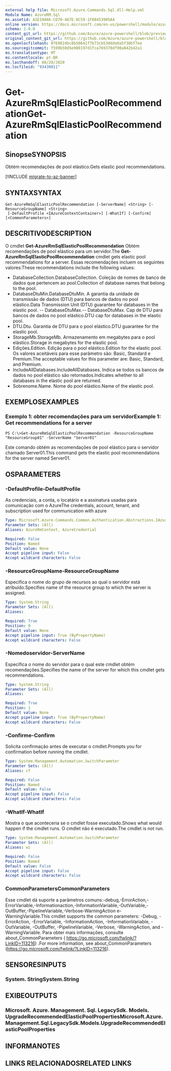 ```yaml
---
external help file: Microsoft.Azure.Commands.Sql.dll-Help.xml
Module Name: AzureRM.Sql
ms.assetid: A1E19A66-CD70-467E-8C59-1F88453905A4
online version: https://docs.microsoft.com/en-us/powershell/module/azurerm.sql/get-azurermsqlelasticpoolrecommendation
schema: 2.0.0
content_git_url: https://github.com/Azure/azure-powershell/blob/preview/src/ResourceManager/Sql/Commands.Sql/help/Get-AzureRmSqlElasticPoolRecommendation.md
original_content_git_url: https://github.com/Azure/azure-powershell/blob/preview/src/ResourceManager/Sql/Commands.Sql/help/Get-AzureRmSqlElasticPoolRecommendation.md
ms.openlocfilehash: 0769824bc0b50641f7b73cb530dde0a5f30bf7ee
ms.sourcegitcommit: f599b50d5e980197d1fca769378df90a842b42a1
ms.translationtype: MT
ms.contentlocale: pt-BR
ms.lasthandoff: 08/20/2020
ms.locfileid: "93430011"
---
```

# <span data-ttu-id="19ea3-101">Get-AzureRmSqlElasticPoolRecommendation</span><span class="sxs-lookup"><span data-stu-id="19ea3-101">Get-AzureRmSqlElasticPoolRecommendation</span></span>

## <span data-ttu-id="19ea3-102">Sinopse</span><span class="sxs-lookup"><span data-stu-id="19ea3-102">SYNOPSIS</span></span>
<span data-ttu-id="19ea3-103">Obtém recomendações de pool elástico.</span><span class="sxs-lookup"><span data-stu-id="19ea3-103">Gets elastic pool recommendations.</span></span>

[!INCLUDE [migrate-to-az-banner](../../includes/migrate-to-az-banner.md)]

## <span data-ttu-id="19ea3-104">SYNTAX</span><span class="sxs-lookup"><span data-stu-id="19ea3-104">SYNTAX</span></span>

```
Get-AzureRmSqlElasticPoolRecommendation [-ServerName] <String> [-ResourceGroupName] <String>
 [-DefaultProfile <IAzureContextContainer>] [-WhatIf] [-Confirm] [<CommonParameters>]
```

## <span data-ttu-id="19ea3-105">DESCRITIVO</span><span class="sxs-lookup"><span data-stu-id="19ea3-105">DESCRIPTION</span></span>
<span data-ttu-id="19ea3-106">O cmdlet **Get-AzureRmSqlElasticPoolRecommendation** Obtém recomendações de pool elástico para um servidor.</span><span class="sxs-lookup"><span data-stu-id="19ea3-106">The **Get-AzureRmSqlElasticPoolRecommendation** cmdlet gets elastic pool recommendations for a server.</span></span>
<span data-ttu-id="19ea3-107">Essas recomendações incluem os seguintes valores:</span><span class="sxs-lookup"><span data-stu-id="19ea3-107">These recommendations include the following values:</span></span>
- <span data-ttu-id="19ea3-108">DatabaseCollection.</span><span class="sxs-lookup"><span data-stu-id="19ea3-108">DatabaseCollection.</span></span> <span data-ttu-id="19ea3-109">Coleção de nomes de banco de dados que pertencem ao pool.</span><span class="sxs-lookup"><span data-stu-id="19ea3-109">Collection of database names that belong to the pool.</span></span> 
- <span data-ttu-id="19ea3-110">DatabaseDtuMin.</span><span class="sxs-lookup"><span data-stu-id="19ea3-110">DatabaseDtuMin.</span></span> <span data-ttu-id="19ea3-111">A garantia da unidade de transmissão de dados (DTU) para bancos de dados no pool elástico.</span><span class="sxs-lookup"><span data-stu-id="19ea3-111">Data Transmission Unit (DTU) guarantee for databases in the elastic pool.</span></span> 
 <span data-ttu-id="19ea3-112">-- DatabaseDtuMax.</span><span class="sxs-lookup"><span data-stu-id="19ea3-112">-- DatabaseDtuMax.</span></span> <span data-ttu-id="19ea3-113">Cap de DTU para bancos de dados no pool elástico.</span><span class="sxs-lookup"><span data-stu-id="19ea3-113">DTU cap for databases in the elastic pool.</span></span> 
- <span data-ttu-id="19ea3-114">DTU.</span><span class="sxs-lookup"><span data-stu-id="19ea3-114">Dtu.</span></span> <span data-ttu-id="19ea3-115">Garantia de DTU para o pool elástico.</span><span class="sxs-lookup"><span data-stu-id="19ea3-115">DTU guarantee for the elastic pool.</span></span> 
- <span data-ttu-id="19ea3-116">StorageMb.</span><span class="sxs-lookup"><span data-stu-id="19ea3-116">StorageMb.</span></span> <span data-ttu-id="19ea3-117">Armazenamento em megabytes para o pool elástico.</span><span class="sxs-lookup"><span data-stu-id="19ea3-117">Storage in megabytes for the elastic pool.</span></span> 
- <span data-ttu-id="19ea3-118">Edições.</span><span class="sxs-lookup"><span data-stu-id="19ea3-118">Edition.</span></span> <span data-ttu-id="19ea3-119">Edição para o pool elástico.</span><span class="sxs-lookup"><span data-stu-id="19ea3-119">Edition for the elastic pool.</span></span> <span data-ttu-id="19ea3-120">Os valores aceitáveis para esse parâmetro são: Basic, Standard e Premium.</span><span class="sxs-lookup"><span data-stu-id="19ea3-120">The acceptable values for this parameter are: Basic, Standard, and Premium.</span></span> 
- <span data-ttu-id="19ea3-121">IncludeAllDatabases.</span><span class="sxs-lookup"><span data-stu-id="19ea3-121">IncludeAllDatabases.</span></span> <span data-ttu-id="19ea3-122">Indica se todos os bancos de dados no pool elástico são retornados.</span><span class="sxs-lookup"><span data-stu-id="19ea3-122">Indicates whether to all databases in the elastic pool are returned.</span></span> 
- <span data-ttu-id="19ea3-123">Sobrenome.</span><span class="sxs-lookup"><span data-stu-id="19ea3-123">Name.</span></span> <span data-ttu-id="19ea3-124">Nome do pool elástico.</span><span class="sxs-lookup"><span data-stu-id="19ea3-124">Name of the elastic pool.</span></span>

## <span data-ttu-id="19ea3-125">EXEMPLOS</span><span class="sxs-lookup"><span data-stu-id="19ea3-125">EXAMPLES</span></span>

### <span data-ttu-id="19ea3-126">Exemplo 1: obter recomendações para um servidor</span><span class="sxs-lookup"><span data-stu-id="19ea3-126">Example 1: Get recommendations for a server</span></span>
```
PS C:\>Get-AzureRmSqlElasticPoolRecommendation -ResourceGroupName "ResourceGroup01" -ServerName "Server01"
```

<span data-ttu-id="19ea3-127">Este comando obtém as recomendações de pool elástico para o servidor chamado Server01.</span><span class="sxs-lookup"><span data-stu-id="19ea3-127">This command gets the elastic pool recommendations for the server named Server01.</span></span>

## <span data-ttu-id="19ea3-128">OS</span><span class="sxs-lookup"><span data-stu-id="19ea3-128">PARAMETERS</span></span>

### <span data-ttu-id="19ea3-129">-DefaultProfile</span><span class="sxs-lookup"><span data-stu-id="19ea3-129">-DefaultProfile</span></span>
<span data-ttu-id="19ea3-130">As credenciais, a conta, o locatário e a assinatura usadas para comunicação com o Azure</span><span class="sxs-lookup"><span data-stu-id="19ea3-130">The credentials, account, tenant, and subscription used for communication with azure</span></span>

```yaml
Type: Microsoft.Azure.Commands.Common.Authentication.Abstractions.IAzureContextContainer
Parameter Sets: (All)
Aliases: AzureRmContext, AzureCredential

Required: False
Position: Named
Default value: None
Accept pipeline input: False
Accept wildcard characters: False
```

### <span data-ttu-id="19ea3-131">-ResourceGroupName</span><span class="sxs-lookup"><span data-stu-id="19ea3-131">-ResourceGroupName</span></span>
<span data-ttu-id="19ea3-132">Especifica o nome do grupo de recursos ao qual o servidor está atribuído.</span><span class="sxs-lookup"><span data-stu-id="19ea3-132">Specifies name of the resource group to which the server is assigned.</span></span>

```yaml
Type: System.String
Parameter Sets: (All)
Aliases:

Required: True
Position: 0
Default value: None
Accept pipeline input: True (ByPropertyName)
Accept wildcard characters: False
```

### <span data-ttu-id="19ea3-133">-Nomedoservidor</span><span class="sxs-lookup"><span data-stu-id="19ea3-133">-ServerName</span></span>
<span data-ttu-id="19ea3-134">Especifica o nome do servidor para o qual este cmdlet obtém recomendações.</span><span class="sxs-lookup"><span data-stu-id="19ea3-134">Specifies the name of the server for which this cmdlet gets recommendations.</span></span>

```yaml
Type: System.String
Parameter Sets: (All)
Aliases:

Required: True
Position: 1
Default value: None
Accept pipeline input: True (ByPropertyName)
Accept wildcard characters: False
```

### <span data-ttu-id="19ea3-135">-Confirme</span><span class="sxs-lookup"><span data-stu-id="19ea3-135">-Confirm</span></span>
<span data-ttu-id="19ea3-136">Solicita confirmação antes de executar o cmdlet.</span><span class="sxs-lookup"><span data-stu-id="19ea3-136">Prompts you for confirmation before running the cmdlet.</span></span>

```yaml
Type: System.Management.Automation.SwitchParameter
Parameter Sets: (All)
Aliases: cf

Required: False
Position: Named
Default value: False
Accept pipeline input: False
Accept wildcard characters: False
```

### <span data-ttu-id="19ea3-137">-WhatIf</span><span class="sxs-lookup"><span data-stu-id="19ea3-137">-WhatIf</span></span>
<span data-ttu-id="19ea3-138">Mostra o que aconteceria se o cmdlet fosse executado.</span><span class="sxs-lookup"><span data-stu-id="19ea3-138">Shows what would happen if the cmdlet runs.</span></span>
<span data-ttu-id="19ea3-139">O cmdlet não é executado.</span><span class="sxs-lookup"><span data-stu-id="19ea3-139">The cmdlet is not run.</span></span>

```yaml
Type: System.Management.Automation.SwitchParameter
Parameter Sets: (All)
Aliases: wi

Required: False
Position: Named
Default value: False
Accept pipeline input: False
Accept wildcard characters: False
```

### <span data-ttu-id="19ea3-140">CommonParameters</span><span class="sxs-lookup"><span data-stu-id="19ea3-140">CommonParameters</span></span>
<span data-ttu-id="19ea3-141">Esse cmdlet dá suporte a parâmetros comuns:-debug,-ErrorAction,-ErrorVariable,-Informationaction,-InformationVariable,-OutVariable,-OutBuffer,-PipelineVariable,-Verbose-WarningAction e-WarningVariable.</span><span class="sxs-lookup"><span data-stu-id="19ea3-141">This cmdlet supports the common parameters: -Debug, -ErrorAction, -ErrorVariable, -InformationAction, -InformationVariable, -OutVariable, -OutBuffer, -PipelineVariable, -Verbose, -WarningAction, and -WarningVariable.</span></span> <span data-ttu-id="19ea3-142">Para obter mais informações, consulte about_CommonParameters ( https://go.microsoft.com/fwlink/?LinkID=113216) .</span><span class="sxs-lookup"><span data-stu-id="19ea3-142">For more information, see about_CommonParameters (https://go.microsoft.com/fwlink/?LinkID=113216).</span></span>

## <span data-ttu-id="19ea3-143">SENSORES</span><span class="sxs-lookup"><span data-stu-id="19ea3-143">INPUTS</span></span>

### <span data-ttu-id="19ea3-144">System. String</span><span class="sxs-lookup"><span data-stu-id="19ea3-144">System.String</span></span>

## <span data-ttu-id="19ea3-145">EXIBE</span><span class="sxs-lookup"><span data-stu-id="19ea3-145">OUTPUTS</span></span>

### <span data-ttu-id="19ea3-146">Microsoft. Azure. Management. Sql. LegacySdk. Models. UpgradeRecommendedElasticPoolProperties</span><span class="sxs-lookup"><span data-stu-id="19ea3-146">Microsoft.Azure.Management.Sql.LegacySdk.Models.UpgradeRecommendedElasticPoolProperties</span></span>

## <span data-ttu-id="19ea3-147">INFORMA</span><span class="sxs-lookup"><span data-stu-id="19ea3-147">NOTES</span></span>

## <span data-ttu-id="19ea3-148">LINKS RELACIONADOS</span><span class="sxs-lookup"><span data-stu-id="19ea3-148">RELATED LINKS</span></span>
